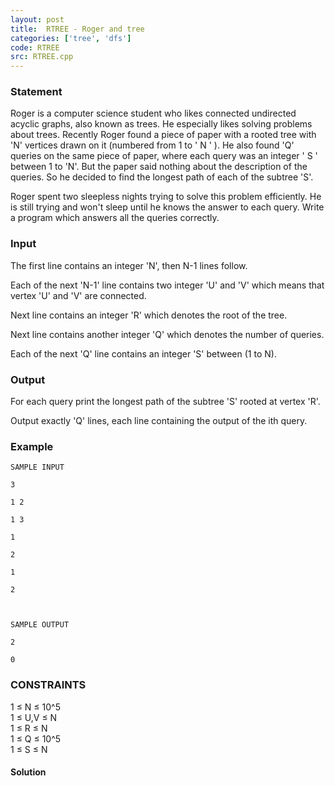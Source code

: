 ```yaml
---
layout: post
title:  RTREE - Roger and tree
categories: ['tree', 'dfs']
code: RTREE
src: RTREE.cpp
---
```


### **Statement**

Roger is a computer science student who likes connected undirected acyclic
graphs, also known as trees. He especially likes solving problems about trees.
Recently Roger found a piece of paper with a rooted tree with 'N' vertices
drawn on it (numbered from 1 to ' N ' ). He also found 'Q'
queries on the same piece of paper, where each query was an integer '
S ' between 1 to 'N'. But the paper said nothing about the
description of the queries. So he decided to find the longest path of each of
the subtree 'S'.

Roger spent two sleepless nights trying to solve this problem efficiently. He
is still trying and won't sleep until he knows the answer to each query. Write
a program which answers all the queries correctly.

### Input

The first line contains an integer 'N', then N-1 lines follow.

Each of the next 'N-1' line contains two integer 'U' and 'V' which means that
vertex 'U' and 'V' are connected.

Next line contains an integer 'R' which denotes the root of the tree.

Next line contains another integer 'Q' which denotes the number of queries.

Each of the next 'Q' line contains an integer 'S' between (1 to N).

### Output

For each query print the longest path of the subtree 'S' rooted at vertex 'R'.

Output exactly 'Q' lines, each line containing the output of the ith query.

### Example

    
    
    SAMPLE INPUT
    3
    1 2
    1 3
    1
    2
    1
    2
    
    SAMPLE OUTPUT
    2
    0

### CONSTRAINTS

1 ≤ N ≤ 10^5  
1 ≤ U,V ≤ N  
1 ≤ R ≤ N  
1 ≤ Q ≤ 10^5  
1 ≤ S ≤ N



#### **Solution**



